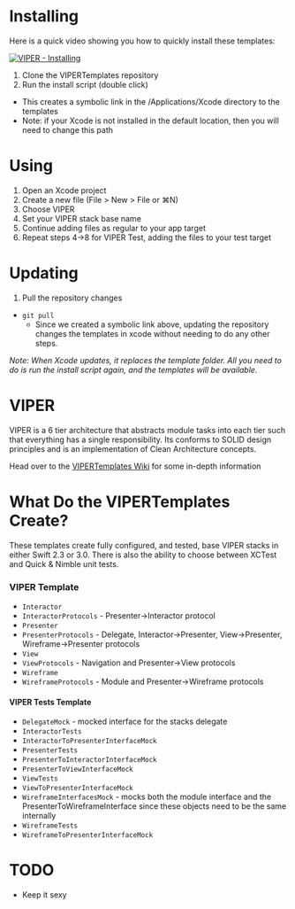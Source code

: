 # Installing

Here is a quick video showing you how to quickly install these templates:

[![VIPER - Installing](http://imgur.com/K6BZUHl.png)](https://www.youtube.com/watch?v=RLrOUUecjGI "VIPER - Installing")

1. Clone the VIPERTemplates repository
1. Run the install script (double click)
  - This creates a symbolic link in the /Applications/Xcode directory to the templates
  - Note: if your Xcode is not installed in the default location, then you will need to change this path
  
# Using
1. Open an Xcode project
1. Create a new file (File > New > File or ⌘N)
1. Choose VIPER
1. Set your VIPER stack base name
1. Continue adding files as regular to your app target
1. Repeat steps 4->8 for VIPER Test, adding the files to your test target

# Updating
1. Pull the repository changes
  - `git pull`
    - Since we created a symbolic link above, updating the repository changes the templates in xcode without needing to do any other steps.

*Note: When Xcode updates, it replaces the template folder. All you need to do is run the install script again, and the templates will be available.*

# VIPER
VIPER is a 6 tier architecture that abstracts module tasks into each tier such that everything has a single responsibility. Its conforms to SOLID design principles and is an implementation of Clean Architecture concepts.

Head over to the [VIPERTemplates Wiki](https://github.com/ColdLogical/VIPERTemplates/wiki) for some in-depth information

# What Do the VIPERTemplates Create?
These templates create fully configured, and tested, base VIPER stacks in either Swift 2.3 or 3.0. There is also the ability to choose between XCTest and Quick & Nimble unit tests.

### VIPER Template

- `Interactor`
- `InteractorProtocols` - Presenter->Interactor protocol
- `Presenter`
- `PresenterProtocols` - Delegate, Interactor->Presenter, View->Presenter, Wireframe->Presenter protocols
- `View`
- `ViewProtocols` - Navigation and Presenter->View protocols
- `Wireframe`
- `WireframeProtocols` - Module and Presenter->Wireframe protocols

#### VIPER Tests Template

- `DelegateMock` - mocked interface for the stacks delegate
- `InteractorTests`
- `InteractorToPresenterInterfaceMock`
- `PresenterTests`
- `PresenterToInteractorInterfaceMock`
- `PresenterToViewInterfaceMock`
- `ViewTests`
- `ViewToPresenterInterfaceMock`
- `WireframeInterfacesMock` - mocks both the module interface and the PresenterToWireframeInterface since these objects need to be the same internally
- `WireframeTests`
- `WireframeToPresenterInterfaceMock`

# TODO

- Keep it sexy
